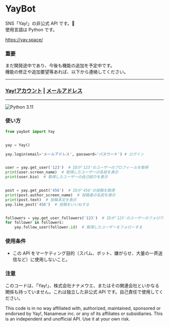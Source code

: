 # YayBot

SNS「Yay!」の非公式 API です。🚀  
使用言語は Python です。

https://yay.space/

### 重要

まだ開発途中であり、今後も機能の追加を予定中です。  
機能の修正や追加要望等あれば、以下から連絡してください。

---

### [Yay!アカウント](https://yay.space/user/3851771) | [メールアドレス](mailto:nikola.desuga@gmail.com?subject=[GitHub]%20Source%20Han%20Sans)

---

![Python 3.11](https://img.shields.io/badge/python-3.11-blue.svg)

### 使い方

```python
from yaybot import Yay


yay = Yay()

yay.login(email='メールアドレス', password='パスワード') # ログイン


user = yay.get_user('123')  # IDが'123'のユーザーのプロフィールを取得
print(user.screen_name)  # 取得したユーザーの名前を表示
print(user.bio)  # 取得したユーザーの自己紹介を表示


post = yay.get_post('456')  # IDが'456'の投稿を取得
print(post.author_screen_name)  # 投稿者の名前を表示
print(post.text)  # 投稿本文を表示
yay.like_post('456')  # 投稿をいいねする


followers = yay.get_user_followers('123')  # IDが'123'のユーザーのフォロワーを取得する
for follower in followers:
    yay.follow_user(follower.id)  # 取得したユーザーをフォローする

```

### 使用条件

- この API をマーケティング目的（スパム、ボット、嫌がらせ、大量の一斉送信など）に使用しないこと。

### 注意

このコードは、「Yay!」、株式会社ナナメウエ、またはその関連会社といかなる関係も持っていません。これは独立した非公式 API です。自己責任で使用してください。

This code is in no way affiliated with, authorized, maintained, sponsored or endorsed by Yay!, Nanameue inc. or any of its affiliates or subsidiaries. This is an independent and unofficial API. Use it at your own risk.
